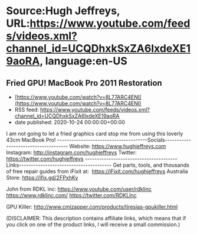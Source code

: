 # Source:Hugh Jeffreys, URL:https://www.youtube.com/feeds/videos.xml?channel_id=UCQDhxkSxZA6lxdeXE19aoRA, language:en-US

## Fried GPU! MacBook Pro 2011 Restoration
 - [https://www.youtube.com/watch?v=8L77ARC4ENI](https://www.youtube.com/watch?v=8L77ARC4ENI)
 - RSS feed: https://www.youtube.com/feeds/videos.xml?channel_id=UCQDhxkSxZA6lxdeXE19aoRA
 - date published: 2020-10-24 00:00:00+00:00

I am not going to let a fried graphics card stop me from using this loverly 43cm MacBook Pro!
--------------------------------------Socials-------------------------------------
Website: https://www.hughjeffreys.com 
Instagram: http://instagram.com/hughjeffreys
Twitter: https://twitter.com/hughjeffreys
---------------------------------------Links---------------------------------------
Get parts, tools, and thousands of free repair guides from iFixit at: 
    https://iFixit.com/hughjeffreys
Australia Store: https://ifix.gd/2FPxhKy

John from RDKL inc:
https://www.youtube.com/user/rdklinc
https://www.rdklinc.com/
https://twitter.com/RDKLInc

GPU Killer: http://www.cmizapper.com/products/tiresias-gpukiller.html

(DISCLAIMER: This description contains affiliate links, which means that if you click on one of the product links, l will receive a small commission.)

